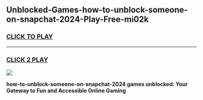 
## Unblocked-Games-how-to-unblock-someone-on-snapchat-2024-Play-Free-mi02k
<h3>
<a href="https://premium76.site?title=how-to-unblock-someone-on-snapchat-2024&ref=21A">CLICK TO PLAY</a></h3>
<hr>

<h3>
<a href="https://premium76.site?title=how-to-unblock-someone-on-snapchat-2024&ref=21A">CLICK 2 PLAY</a>
  
</h3>

<a href="https://premium76.site?title=how-to-unblock-someone-on-snapchat-2024&ref=21A"><img src="https://clearcache.store/games.png"></a>


**how-to-unblock-someone-on-snapchat-2024 games unblocked: Your Gateway to Fun and Accessible Online Gaming**
